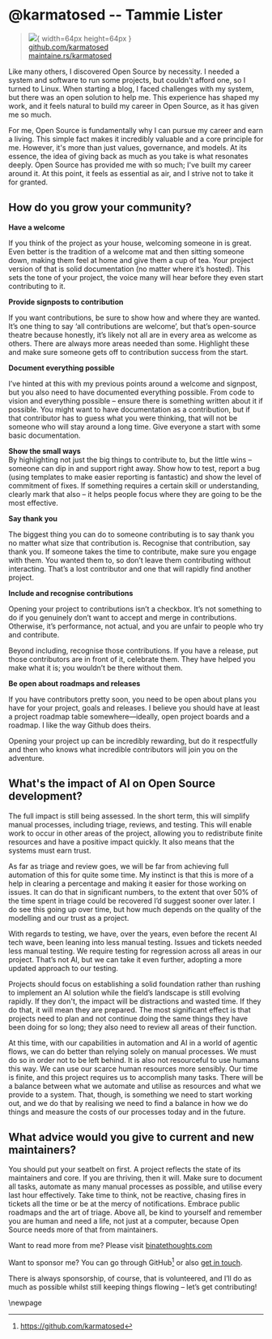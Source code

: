 # @karmatosed -- Tammie Lister

> ![](https://github.com/karmatosed.png){ width=64px height=64px }  
> [github.com/karmatosed](https://github.com/karmatosed)  
> [maintaine.rs/karmatosed](https://maintaine.rs/karmatosed)

Like many others, I discovered Open Source by necessity. I needed a system and software to run some projects, but couldn't afford one, so I turned to Linux. When starting a blog, I faced challenges with my system, but there was an open solution to help me. This experience has shaped my work, and it feels natural to build my career in Open Source, as it has given me so much.

For me, Open Source is fundamentally why I can pursue my career and earn a living. This simple fact makes it incredibly valuable and a core principle for me. However, it's more than just values, governance, and models. At its essence, the idea of giving back as much as you take is what resonates deeply. Open Source has provided me with so much; I've built my career around it. At this point, it feels as essential as air, and I strive not to take it for granted.

## How do you grow your community?

**Have a welcome**

If you think of the project as your house, welcoming someone in is great. Even better is the tradition of a welcome mat and then sitting someone down, making them feel at home and give them a cup of tea. Your project version of that is solid documentation (no matter where it’s hosted). This sets the tone of your project, the voice many will hear before they even start contributing to it.

**Provide signposts to contribution**

If you want contributions, be sure to show how and where they are wanted. It’s one thing to say ‘all contributions are welcome’, but that’s open-source theatre because honestly, it’s likely not all are in every area as welcome as others. There are always more areas needed than some. Highlight these and make sure someone gets off to contribution success from the start.

**Document everything possible**

I’ve hinted at this with my previous points around a welcome and signpost, but you also need to have documented everything possible. From code to vision and everything possible – ensure there is something written about it if possible. You might want to have documentation as a contribution, but if that contributor has to guess what you were thinking, that will not be someone who will stay around a long time. Give everyone a start with some basic documentation.

**Show the small ways**  
By highlighting not just the big things to contribute to, but the little wins – someone can dip in and support right away. Show how to test, report a bug (using templates to make easier reporting is fantastic) and show the level of commitment of fixes. If something requires a certain skill or understanding, clearly mark that also – it helps people focus where they are going to be the most effective.

**Say thank you**

The biggest thing you can do to someone contributing is to say thank you no matter what size that contribution is. Recognise that contribution, say thank you. If someone takes the time to contribute, make sure you engage with them. You wanted them to, so don’t leave them contributing without interacting. That’s a lost contributor and one that will rapidly find another project.

**Include and recognise contributions**

Opening your project to contributions isn’t a checkbox. It’s not something to do if you genuinely don’t want to accept and merge in contributions. Otherwise, it’s performance, not actual, and you are unfair to people who try and contribute.

Beyond including, recognise those contributions. If you have a release, put those contributors are in front of it, celebrate them. They have helped you make what it is; you wouldn’t be there without them.

**Be open about roadmaps and releases**

If you have contributors pretty soon, you need to be open about plans you have for your project, goals and releases. I believe you should have at least a project roadmap table somewhere—ideally, open project boards and a roadmap. I like the way Github does theirs.

Opening your project up can be incredibly rewarding, but do it respectfully and then who knows what incredible contributors will join you on the adventure.

## What's the impact of AI on Open Source development?

The full impact is still being assessed. In the short term, this will simplify manual processes, including triage, reviews, and testing. This will enable work to occur in other areas of the project, allowing you to redistribute finite resources and have a positive impact quickly. It also means that the systems must earn trust.

As far as triage and review goes, we will be far from achieving full automation of this for quite some time. My instinct is that this is more of a help in clearing a percentage and making it easier for those working on issues. It can do that in significant numbers, to the extent that over 50% of the time spent in triage could be recovered I’d suggest sooner over later. I do see this going up over time, but how much depends on the quality of the modelling and our trust as a project.

With regards to testing, we have, over the years, even before the recent AI tech wave, been leaning into less manual testing. Issues and tickets needed less manual testing. We require testing for regression across all areas in our project. That’s not AI, but we can take it even further, adopting a more updated approach to our testing.

Projects should focus on establishing a solid foundation rather than rushing to implement an AI solution while the field’s landscape is still evolving rapidly. If they don't, the impact will be distractions and wasted time. If they do that, it will mean they are prepared. The most significant effect is that projects need to plan and not continue doing the same things they have been doing for so long; they also need to review all areas of their function.

At this time, with our capabilities in automation and AI in a world of agentic flows, we can do better than relying solely on manual processes. We must do so in order not to be left behind. It is also not resourceful to use humans this way. We can use our scarce human resources more sensibly. Our time is finite, and this project requires us to accomplish many tasks. There will be a balance between what we automate and utilise as resources and what we provide to a system. That, though, is something we need to start working out, and we do that by realising we need to find a balance in how we do things and measure the costs of our processes today and in the future.

## What advice would you give to current and new maintainers?

You should put your seatbelt on first. A project reflects the state of its maintainers and core. If you are thriving, then it will. Make sure to document all tasks, automate as many manual processes as possible, and utilise every last hour effectively. Take time to think, not be reactive, chasing fires in tickets all the time or be at the mercy of notifications. Embrace public roadmaps and the art of triage. Above all, be kind to yourself and remember you are human and need a life, not just at a computer, because Open Source needs more of that from maintainers.

Want to read more from me? Please visit [binatethoughts.com](http://binatethoughts.com)

Want to sponsor me? You can go through GitHub[^293] or also [get in touch](mailto:hello@tammielister.com).

There is always sponsorship, of course, that is volunteered, and I’ll do as much as possible whilst still keeping things flowing – let’s get contributing\!

\newpage


[^293]: https://github.com/karmatosed
